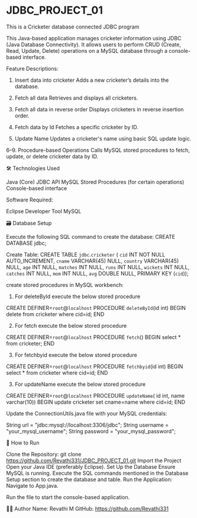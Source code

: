 # JDBC_PROJECT_01

This is a Cricketer database connected JDBC program

This Java-based application manages cricketer information using JDBC (Java Database Connectivity). It allows users to perform CRUD (Create, Read, Update, Delete) operations on a MySQL database through a console-based interface.

Feature Descriptions:

1. Insert data into cricketer
Adds a new cricketer’s details into the database.

2. Fetch all data
Retrieves and displays all cricketers.

3. Fetch all data in reverse order
Displays cricketers in reverse insertion order.

4. Fetch data by Id
Fetches a specific cricketer by ID.

5. Update Name
Updates a cricketer's name using basic SQL update logic.

6–9. Procedure-based Operations
Calls MySQL stored procedures to fetch, update, or delete cricketer data by ID.

🛠️ Technologies Used

Java (Core)
JDBC API
MySQL
Stored Procedures (for certain operations)
Console-based interface

Software Required:

Eclipse Developer Tool
MySQL

🗃️ Database Setup

Execute the following SQL command to create the database:
CREATE DATABASE jdbc;
  
Create Table:
CREATE TABLE `jdbc`.`cricketer` (
  `cid` INT NOT NULL AUTO_INCREMENT,
  `cname` VARCHAR(45) NULL,
  `country` VARCHAR(45) NULL,
  `age` INT NULL,
  `matches` INT NULL,
  `runs` INT NULL,
  `wickets` INT NULL,
  `catches` INT NULL,
  `mom` INT NULL,
  `avg` DOUBLE NULL,
  PRIMARY KEY (`cid`));
  
create stored procedures in MySQL workbench:

1. For deleteById execute the below stored procedure

CREATE DEFINER=`root`@`localhost` PROCEDURE `deleteById`(id int)
BEGIN
delete from cricketer where cid=id;
END

2. For fetch execute the below stored procedure

CREATE DEFINER=`root`@`localhost` PROCEDURE `fetch`()
BEGIN
select * from cricketer;
END

3. For fetchbyid execute the below stored procedure

CREATE DEFINER=`root`@`localhost` PROCEDURE `fetchbyid`(id int)
BEGIN
select * from cricketer where cid=id;
END

3. For updateName execute the below stored procedure

CREATE DEFINER=`root`@`localhost` PROCEDURE `updateName`( id int, name varchar(10))
BEGIN
update cricketer set cname=name where cid=id;
END

Update the ConnectionUtils.java file with your MySQL credentials:

String url = "jdbc:mysql://localhost:3306/jdbc";
String username = "your_mysql_username";
String password = "your_mysql_password";


🚀 How to Run

Clone the Repository:
git clone https://github.com/Revathi331/JDBC_PROJECT_01.git
Import the Project
Open your Java IDE (preferably Eclipse).
Set Up the Database
Ensure MySQL is running.
Execute the SQL commands mentioned in the Database Setup section to create the database and table.
Run the Application:
Navigate to App.java.

Run the file to start the console-based application.


🧑‍💻 Author
Name: Revathi M
GitHub: https://github.com/Revathi331
